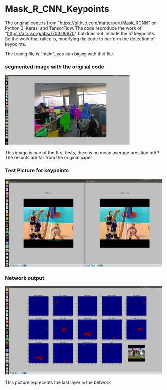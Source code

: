 # Mask_R_CNN_Keypoints
The original code is from "https://github.com/matterport/Mask_RCNN" on Python 3, Keras, and TensorFlow.
The code reproduce the work of "https://arxiv.org/abs/1703.06870" but does not include the of keypoints.  
So the work that ralice is, modifying the code to perform the detection of keypoints.

The trainig file is "main", you can biging with thid file.

### segmented image with the original code
<img src="pictures/segmented_image.png" width="400">

This image is one of the first tests, there is no mean average presition mAP
The resunts are far from the original paper

### Test Picture for keypoints
<img src="pictures/test_1.png" width="600">

### Network output
<img src="pictures/output_layer.png" width="600">

This picture reprecents the last layer in the betwork
